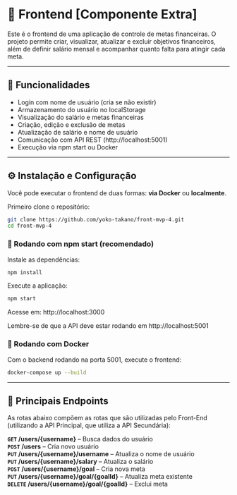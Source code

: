 # 🌱 Frontend [Componente Extra]

Este é o frontend de uma aplicação de controle de metas financeiras. O projeto permite criar, visualizar, atualizar e excluir objetivos financeiros, além de definir salário mensal e acompanhar quanto falta para atingir cada meta.

---

## 🚀 Funcionalidades

- Login com nome de usuário (cria se não existir)
- Armazenamento do usuário no localStorage
- Visualização do salário e metas financeiras
- Criação, edição e exclusão de metas
- Atualização de salário e nome de usuário
- Comunicação com API REST (http://localhost:5001)
- Execução via npm start ou Docker

---

## ⚙️ Instalação e Configuração

Você pode executar o frontend de duas formas: **via Docker** ou **localmente**.

Primeiro clone o repositório:

```bash
git clone https://github.com/yoko-takano/front-mvp-4.git
cd front-mvp-4
```

### 🔧 Rodando com npm start (recomendado)
Instale as dependências:

```bash
npm install
```

Execute a aplicação:

```bash
npm start
```

Acesse em: http://localhost:3000

Lembre-se de que a API deve estar rodando em http://localhost:5001

### 🐳 Rodando com Docker
 
Com o backend rodando na porta 5001, execute o frontend:

```bash
docker-compose up --build
```

---

## 📌 Principais Endpoints

As rotas abaixo compõem as rotas que são utilizadas pelo Front-End
(utilizando a API Principal, que utiliza a API Secundária):

**`GET` /users/{username}** – Busca dados do usuário  
**`POST` /users** – Cria novo usuário  
**`PUT` /users/{username}/username** – Atualiza o nome de usuário  
**`PUT` /users/{username}/salary** – Atualiza o salário  
**`POST` /users/{username}/goal** – Cria nova meta  
**`PUT` /users/{username}/goal/{goalId}** – Atualiza meta existente  
**`DELETE` /users/{username}/goal/{goalId}** – Exclui meta  
